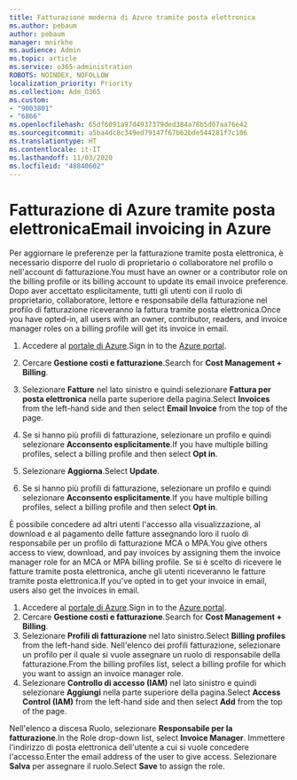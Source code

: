 ```yaml
---
title: Fatturazione moderna di Azure tramite posta elettronica
ms.author: pebaum
author: pebaum
manager: mnirkhe
ms.audience: Admin
ms.topic: article
ms.service: o365-administration
ROBOTS: NOINDEX, NOFOLLOW
localization_priority: Priority
ms.collection: Adm_O365
ms.custom:
- "9003801"
- "6866"
ms.openlocfilehash: 65df6091a97d4937379ded384a78b5d07aa76e42
ms.sourcegitcommit: a5ba4dc8c349ed79147f67b62bde544281f7c106
ms.translationtype: HT
ms.contentlocale: it-IT
ms.lasthandoff: 11/03/2020
ms.locfileid: "48840602"
---
```

# <a name="email-invoicing-in-azure"></a><span data-ttu-id="9a47d-102">Fatturazione di Azure tramite posta elettronica</span><span class="sxs-lookup"><span data-stu-id="9a47d-102">Email invoicing in Azure</span></span>

<span data-ttu-id="9a47d-103">Per aggiornare le preferenze per la fatturazione tramite posta elettronica, è necessario disporre del ruolo di proprietario o collaboratore nel profilo o nell'account di fatturazione.</span><span class="sxs-lookup"><span data-stu-id="9a47d-103">You must have an owner or a contributor role on the billing profile or its billing account to update its email invoice preference.</span></span> <span data-ttu-id="9a47d-104">Dopo aver accettato esplicitamente, tutti gli utenti con il ruolo di proprietario, collaboratore, lettore e responsabile della fatturazione nel profilo di fatturazione riceveranno la fattura tramite posta elettronica.</span><span class="sxs-lookup"><span data-stu-id="9a47d-104">Once you have opted-in, all users with an owner, contributor, readers, and invoice manager roles on a billing profile will get its invoice in email.</span></span>

1. <span data-ttu-id="9a47d-105">Accedere al [portale di Azure](https://portal.azure.com/).</span><span class="sxs-lookup"><span data-stu-id="9a47d-105">Sign in to the [Azure portal](https://portal.azure.com/).</span></span>
2. <span data-ttu-id="9a47d-106">Cercare **Gestione costi e fatturazione**.</span><span class="sxs-lookup"><span data-stu-id="9a47d-106">Search for **Cost Management + Billing**.</span></span>
3. <span data-ttu-id="9a47d-107">Selezionare **Fatture** nel lato sinistro e quindi selezionare **Fattura per posta elettronica** nella parte superiore della pagina.</span><span class="sxs-lookup"><span data-stu-id="9a47d-107">Select **Invoices** from the left-hand side and then select **Email Invoice** from the top of the page.</span></span>
4. <span data-ttu-id="9a47d-108">Se si hanno più profili di fatturazione, selezionare un profilo e quindi selezionare **Acconsento esplicitamente**.</span><span class="sxs-lookup"><span data-stu-id="9a47d-108">If you have multiple billing profiles, select a billing profile and then select **Opt in**.</span></span>

5. <span data-ttu-id="9a47d-109">Selezionare **Aggiorna**.</span><span class="sxs-lookup"><span data-stu-id="9a47d-109">Select **Update**.</span></span>
6. <span data-ttu-id="9a47d-110">Se si hanno più profili di fatturazione, selezionare un profilo e quindi selezionare **Acconsento esplicitamente**.</span><span class="sxs-lookup"><span data-stu-id="9a47d-110">If you have multiple billing profiles, select a billing profile and then select **Opt in**.</span></span>

<span data-ttu-id="9a47d-111">È possibile concedere ad altri utenti l'accesso alla visualizzazione, al download e al pagamento delle fatture assegnando loro il ruolo di responsabile per un profilo di fatturazione MCA o MPA.</span><span class="sxs-lookup"><span data-stu-id="9a47d-111">You give others access to view, download, and pay invoices by assigning them the invoice manager role for an MCA or MPA billing profile.</span></span> <span data-ttu-id="9a47d-112">Se si è scelto di ricevere le fatture tramite posta elettronica, anche gli utenti riceveranno le fatture tramite posta elettronica.</span><span class="sxs-lookup"><span data-stu-id="9a47d-112">If you've opted in to get your invoice in email, users also get the invoices in email.</span></span>

1. <span data-ttu-id="9a47d-113">Accedere al [portale di Azure](https://portal.azure.com/).</span><span class="sxs-lookup"><span data-stu-id="9a47d-113">Sign in to the [Azure portal](https://portal.azure.com/).</span></span>
2. <span data-ttu-id="9a47d-114">Cercare **Gestione costi e fatturazione**.</span><span class="sxs-lookup"><span data-stu-id="9a47d-114">Search for **Cost Management + Billing**.</span></span>
3. <span data-ttu-id="9a47d-115">Selezionare **Profili di fatturazione** nel lato sinistro.</span><span class="sxs-lookup"><span data-stu-id="9a47d-115">Select **Billing profiles** from the left-hand side.</span></span> <span data-ttu-id="9a47d-116">Nell'elenco dei profili fatturazione, selezionare un profilo per il quale si vuole assegnare un ruolo di responsabile della fatturazione.</span><span class="sxs-lookup"><span data-stu-id="9a47d-116">From the billing profiles list, select a billing profile for which you want to assign an invoice manager role.</span></span>
4. <span data-ttu-id="9a47d-117">Selezionare **Controllo di accesso (IAM)** nel lato sinistro e quindi selezionare **Aggiungi** nella parte superiore della pagina.</span><span class="sxs-lookup"><span data-stu-id="9a47d-117">Select **Access Control (IAM)** from the left-hand side and then select **Add** from the top of the page.</span></span>

<span data-ttu-id="9a47d-118">Nell'elenco a discesa Ruolo, selezionare **Responsabile per la fatturazione**.</span><span class="sxs-lookup"><span data-stu-id="9a47d-118">In the Role drop-down list, select **Invoice Manager**.</span></span> <span data-ttu-id="9a47d-119">Immettere l'indirizzo di posta elettronica dell'utente a cui si vuole concedere l'accesso.</span><span class="sxs-lookup"><span data-stu-id="9a47d-119">Enter the email address of the user to give access.</span></span> <span data-ttu-id="9a47d-120">Selezionare **Salva** per assegnare il ruolo.</span><span class="sxs-lookup"><span data-stu-id="9a47d-120">Select **Save** to assign the role.</span></span>
